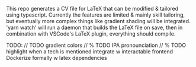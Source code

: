 This repo generates a CV file for LaTeX that can be modified & tailored using typescript. Currently the features are limited & mainly skill tailoring, but eventually more complex things like gradient shading will be integrated. 'yarn watch' will run a daemon that builds the LaTeX file on save, then in combination with VSCode's LaTeX plugin, everything should compile.

TODO:
// TODO gradient colors
// % TODO IPA pronounciation
// % TODO highlight when a tech is mentioned
integrate w interactable frontend
Dockerize formally w latex dependencies
